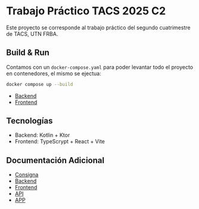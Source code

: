 # Trabajo Práctico TACS 2025 C2

Este proyecto se corresponde al trabajo práctico del segundo cuatrimestre de TACS, UTN FRBA.

## Build & Run

Contamos con un `docker-compose.yaml` para poder levantar todo el proyecto en contenedores, el mismo se ejectua:

```bash
docker compose up --build
```

- [Backend](/backend/README.md)
- [Frontend](/frontend/README.md)

## Tecnologías

- Backend: Kotlin + Ktor
- Frontend: TypeScrypt + React + Vite

## Documentación Adicional

- [Consigna](https://docs.google.com/document/d/e/2PACX-1vRKgz7eEA1fIByKMtXKxA6-Vs1rSst8cwUeTkMnZyYrDPkzkUECyK7WXqXWFSh5jwnxJMdanffdyWzB/pub)
- [Backend](/backend/README.md)
- [Frontend](/frontend/README.md)
- [API](api-docs.md)
- [APP](app-docs.md)



